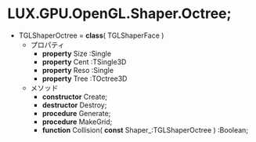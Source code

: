 ﻿# LUX.GPU.OpenGL.Shaper.Octree;

* TGLShaperOctree = **class**( TGLShaperFace )
    * プロパティ
        * **property** Size :Single
        * **property** Cent :TSingle3D
        * **property** Reso :Single
        * **property** Tree :TOctree3D
    * メソッド
        * **constructor** Create;
        * **destructor** Destroy;
        * **procedure** Generate;
        * **procedure** MakeGrid;
        * **function** Collision( **const** Shaper_:TGLShaperOctree ) :Boolean;
